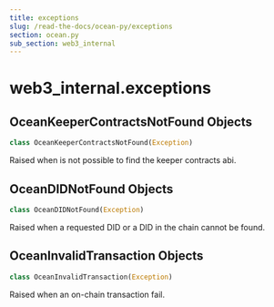 ```yaml
---
title: exceptions
slug: /read-the-docs/ocean-py/exceptions
section: ocean.py
sub_section: web3_internal
---
```

<a name="web3_internal.exceptions"></a>
# web3\_internal.exceptions

<a name="web3_internal.exceptions.OceanKeeperContractsNotFound"></a>
## OceanKeeperContractsNotFound Objects

```python
class OceanKeeperContractsNotFound(Exception)
```

Raised when is not possible to find the keeper contracts abi.

<a name="web3_internal.exceptions.OceanDIDNotFound"></a>
## OceanDIDNotFound Objects

```python
class OceanDIDNotFound(Exception)
```

Raised when a requested DID or a DID in the chain cannot be found.

<a name="web3_internal.exceptions.OceanInvalidTransaction"></a>
## OceanInvalidTransaction Objects

```python
class OceanInvalidTransaction(Exception)
```

Raised when an on-chain transaction fail.

